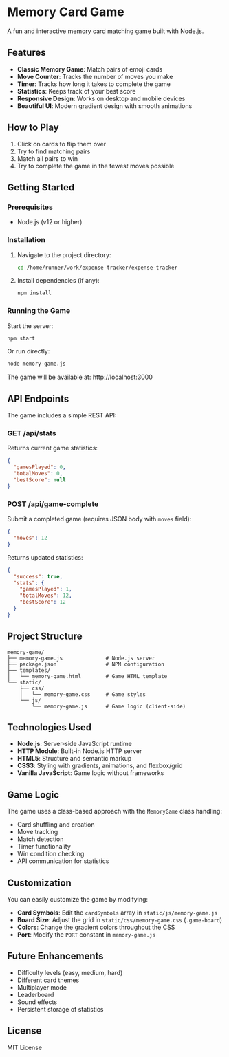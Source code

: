 # Memory Card Game

A fun and interactive memory card matching game built with Node.js.

## Features

- **Classic Memory Game**: Match pairs of emoji cards
- **Move Counter**: Tracks the number of moves you make
- **Timer**: Tracks how long it takes to complete the game
- **Statistics**: Keeps track of your best score
- **Responsive Design**: Works on desktop and mobile devices
- **Beautiful UI**: Modern gradient design with smooth animations

## How to Play

1. Click on cards to flip them over
2. Try to find matching pairs
3. Match all pairs to win
4. Try to complete the game in the fewest moves possible

## Getting Started

### Prerequisites

- Node.js (v12 or higher)

### Installation

1. Navigate to the project directory:
   ```bash
   cd /home/runner/work/expense-tracker/expense-tracker
   ```

2. Install dependencies (if any):
   ```bash
   npm install
   ```

### Running the Game

Start the server:
```bash
npm start
```

Or run directly:
```bash
node memory-game.js
```

The game will be available at: http://localhost:3000

## API Endpoints

The game includes a simple REST API:

### GET /api/stats
Returns current game statistics:
```json
{
  "gamesPlayed": 0,
  "totalMoves": 0,
  "bestScore": null
}
```

### POST /api/game-complete
Submit a completed game (requires JSON body with `moves` field):
```json
{
  "moves": 12
}
```

Returns updated statistics:
```json
{
  "success": true,
  "stats": {
    "gamesPlayed": 1,
    "totalMoves": 12,
    "bestScore": 12
  }
}
```

## Project Structure

```
memory-game/
├── memory-game.js              # Node.js server
├── package.json                # NPM configuration
├── templates/
│   └── memory-game.html        # Game HTML template
└── static/
    ├── css/
    │   └── memory-game.css     # Game styles
    └── js/
        └── memory-game.js      # Game logic (client-side)
```

## Technologies Used

- **Node.js**: Server-side JavaScript runtime
- **HTTP Module**: Built-in Node.js HTTP server
- **HTML5**: Structure and semantic markup
- **CSS3**: Styling with gradients, animations, and flexbox/grid
- **Vanilla JavaScript**: Game logic without frameworks

## Game Logic

The game uses a class-based approach with the `MemoryGame` class handling:
- Card shuffling and creation
- Move tracking
- Match detection
- Timer functionality
- Win condition checking
- API communication for statistics

## Customization

You can easily customize the game by modifying:

- **Card Symbols**: Edit the `cardSymbols` array in `static/js/memory-game.js`
- **Board Size**: Adjust the grid in `static/css/memory-game.css` (`.game-board`)
- **Colors**: Change the gradient colors throughout the CSS
- **Port**: Modify the `PORT` constant in `memory-game.js`

## Future Enhancements

- Difficulty levels (easy, medium, hard)
- Different card themes
- Multiplayer mode
- Leaderboard
- Sound effects
- Persistent storage of statistics

## License

MIT License
